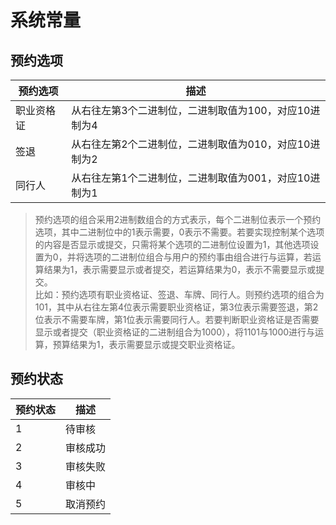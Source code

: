 # 系统常量

## 预约选项

| 预约选项 | 描述 |
| --- | --- |
| 职业资格证 | 从右往左第3个二进制位，二进制取值为100，对应10进制为4 |
| 签退 | 从右往左第2个二进制位，二进制取值为010，对应10进制为2 |
| 同行人 | 从右往左第1个二进制位，二进制取值为001，对应10进制为1 |

> 预约选项的组合采用2进制数组合的方式表示，每个二进制位表示一个预约选项，其中二进制位中的1表示需要，0表示不需要。若要实现控制某个选项的内容是否显示或提交，只需将某个选项的二进制位设置为1，其他选项设置为0，并将选项的二进制位组合与用户的预约事由组合进行与运算，若运算结果为1，表示需要显示或者提交，若运算结果为0，表示不需要显示或提交。  
> 比如：预约选项有职业资格证、签退、车牌、同行人。则预约选项的组合为101，其中从右往左第4位表示需要职业资格证，第3位表示需要签退，第2位表示不需要车牌，第1位表示需要同行人。若要判断职业资格证是否需要显示或者提交（职业资格证的二进制组合为1000），将1101与1000进行与运算，预算结果为1，表示需要显示或提交职业资格证。

## 预约状态

| 预约状态 | 描述 |
| --- | --- |
| 1 | 待审核 |
| 2 | 审核成功 |
| 3 | 审核失败 |
| 4 | 审核中 |
| 5 | 取消预约 |



